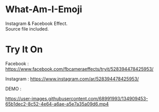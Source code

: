 # What-Am-I-Emoji
Instagram &amp; Facebook Effect.
 <br /> Source file included.

# Try It On 
Facebook : https://www.facebook.com/fbcameraeffects/tryit/528394478425953/

Instagram : https://www.instagram.com/ar/528394478425953/

DEMO :

https://user-images.githubusercontent.com/68991993/134909453-65b1dec2-8c52-4e64-a6ae-a5e7a35a09d6.mp4

